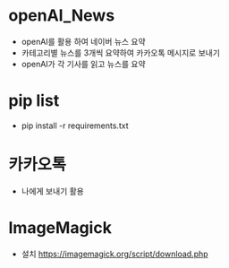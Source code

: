 
# openAI_News
- openAI를 활용 하여 네이버 뉴스 요약
- 카테고리별 뉴스를 3개씩 요약하여 카카오톡 메시지로 보내기
- openAI가 각 기사를 읽고 뉴스를 요약

# pip list
- pip install -r requirements.txt

# 카카오톡 
- 나에게 보내기 활용

# ImageMagick
 - 설치 https://imagemagick.org/script/download.php